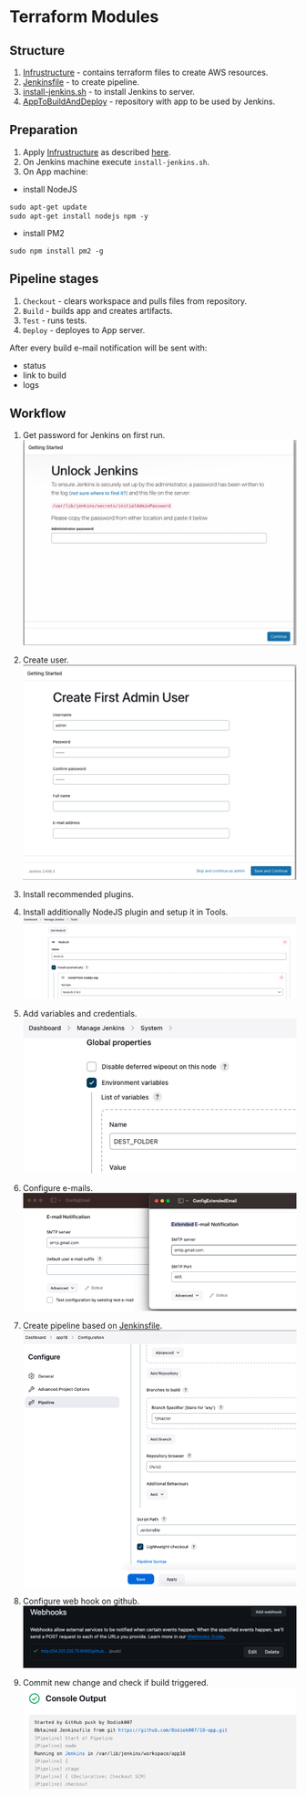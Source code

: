 # Terraform Modules

## Structure

1. [Infrustructure](Jenkins/Infrustructure) - contains terraform files to create AWS resources.
2. [Jenkinsfile](Jenkins/Jenkinsfile) - to create pipeline.
3. [install-jenkins.sh](Jenkins/install-jenkins.sh) - to install Jenkins to server.
4. [AppToBuildAndDeploy](https://github.com/Bodiok007/18-app) - repository with app to be used by Jenkins.

## Preparation

1. Apply [Infrustructure](Jenkins/Infrustructure) as described [here](TerraformIntro/ReadmeTerraformIntro.md).
2. On Jenkins machine execute `install-jenkins.sh`.
3. On App machine:
 - install NodeJS
```
sudo apt-get update
sudo apt-get install nodejs npm -y
```
- install PM2
```
sudo npm install pm2 -g
```

## Pipeline stages

1. `Checkout` - clears workspace and pulls files from repository.
2. `Build` - builds app and creates artifacts.
3. `Test` - runs tests.
4. `Deploy` - deployes to App server.

After every build e-mail notification will be sent with:
 - status
 - link to build
 - logs

## Workflow

1. Get password for Jenkins on first run.
![UnlockJenkins](Jenkins/Screenshots/UnlockJenkins.png)

2. Create user.
![CreateJenkinsUser](Jenkins/Screenshots/CreateJenkinsUser.png)

3. Install recommended plugins.

4. Install additionally NodeJS plugin and setup it in Tools.
![ConfigureNodeJS](Jenkins/Screenshots/ConfigureNodeJS.png)

5. Add variables and credentials.
![AddVariables](Jenkins/Screenshots/AddVariables.png)

6. Configure e-mails.
![ConfigureEmails](Jenkins/Screenshots/ConfigureEmails.png)

7. Create pipeline based on [Jenkinsfile](Jenkins/Jenkinsfile).
![PipelineFromJenkinsfile](Jenkins/Screenshots/PipelineFromJenkinsfile.png)

8. Configure web hook on github.
![AddWebHook](Jenkins/Screenshots/AddWebHook.png)

9. Commit new change and check if build triggered.
![CheckWebHook](Jenkins/Screenshots/CheckWebHook.png)
